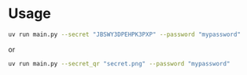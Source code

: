 # Usage

```bash
uv run main.py --secret "JBSWY3DPEHPK3PXP" --password "mypassword"
```

or

```bash
uv run main.py --secret_qr "secret.png" --password "mypassword"
```
